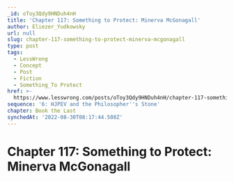 ```yaml
---
_id: oToy3Qdy9HNDuh4nH
title: 'Chapter 117: Something to Protect: Minerva McGonagall'
author: Eliezer_Yudkowsky
url: null
slug: chapter-117-something-to-protect-minerva-mcgonagall
type: post
tags:
  - LessWrong
  - Concept
  - Post
  - Fiction
  - Something_To Protect
href: >-
  https://www.lesswrong.com/posts/oToy3Qdy9HNDuh4nH/chapter-117-something-to-protect-minerva-mcgonagall
sequence: '6: HJPEV and the Philosopher''s Stone'
chapter: Book the Last
synchedAt: '2022-08-30T08:17:44.508Z'
---
```


# Chapter 117: Something to Protect: Minerva McGonagall
